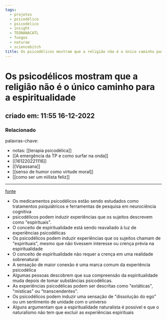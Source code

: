 ```yaml
---
tags:
  - projetos
  - psicodélico
  - psicodelico
  - insight
  - TEONANACATL
  - fungos
  - naturae
  - sciencebitch
title: Os psicodélicos mostram que a religião não é o único caminho para a espiritualidade
---
```

# Os psicodélicos mostram que a religião não é o único caminho para a espiritualidade
## criado em: 11:55 16-12-2022

### Relacionado
palavras-chave:
- notas: [[terapia psicodélica]]
- [[A emergência da TP e como surfar na onda]]
- [[161220221116]]
- [[Vipassana]]
- [[senso de humor como virtude moral]]
- [[como ser um niilista feliz]]
---
[fonte](https://psyche.co/ideas/psychedelics-show-religion-isnt-the-only-route-to-spirituality)

- Os medicamentos psicodélicos estão sendo estudados como tratamentos psiquiátricos e ferramentas de pesquisa em neurociência cognitiva
- psicodélicos podem induzir experiências que os sujeitos descrevem como "espirituais".
- O conceito de espiritualidade está sendo reavaliado à luz de experiências psicodélicas
- Os psicodélicos podem induzir experiências que os sujeitos chamam de "espirituais", mesmo que não tivessem interesse ou crença prévia na espiritualidade
- O conceito de espiritualidade não requer a crença em uma realidade sobrenatural
- A sensação de maior conexão é uma marca comum da experiência psicodélica
- Algumas pessoas descobrem que sua compreensão da espiritualidade muda depois de tomar substâncias psicodélicas.
- As experiências psicodélicas podem ser descritas como "extáticas", "místicas" ou "transcendentes".
- Os psicodélicos podem induzir uma sensação de "dissolução do ego" ou um sentimento de unidade com o universo
- Alguns argumentam que a espiritualidade naturalista é possível e que o naturalismo não tem que excluir as experiências espirituais